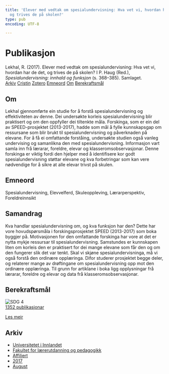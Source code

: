 ```yaml
---
title: 'Elever med vedtak om spesialundervisning: Hva vet vi, hvordan har de det,
  og trives de på skolen?'
type: pub
encoding: UTF-8

---
```

<h1>Publikasjon</h1>
<article id="csl-bib-container-DW6VF4NQ" class="csl-bib-container">
  <div class="csl-bib-body"> <div class="csl-entry">Lekhal, R. (2017). Elever med vedtak om spesialundervisning: Hva vet vi, hvordan har de det, og trives de på skolen? I P. Haug (Red.), <i>Spesialundervisning: innhald og funksjon</i> (s. 368–385). Samlaget.</div> </div>
  <div class="csl-bib-buttons">
    <a href="#taxonomy-article-DW6VF4NQ" alt="archive" class="csl-bib-button">Arkiv</a>
    <a href="https://app.cristin.no/results/show.jsf?id=1484723" alt="Cristin" class="csl-bib-button">Cristin</a>
    <a href="http://zotero.org/groups/5881554/items/DW6VF4NQ" alt="Zotero" class="csl-bib-button">Zotero</a>
    <a href="#keywords-article-DW6VF4NQ" alt="keywords" class="csl-bib-button">Emneord</a>
    <a href="#about-article-DW6VF4NQ" alt="about_pub" class="csl-bib-button">Om</a>
    <a href="#sdg-article-DW6VF4NQ" alt="sdg" class="csl-bib-button">Berekraftsmål</a>
  </div>
  <div id="csl-bib-meta-container-DW6VF4NQ"></div>
</article>
<div id="csl-bib-meta-DW6VF4NQ" class="csl-bib-meta">
  <article id="about-article-DW6VF4NQ" class="about_pub-article">
    <h1>Om</h1>
    Lekhal gjennomførte ein studie for å forstå spesialundervisning og effektiviteten av denne. Dei undersøkte korleis spesialundervisning blir praktisert og om den oppfyller dei tiltenkte måla. Forskinga, som er ein del av SPEED-prosjektet (2013-2017), hadde som mål å fylle kunnskapsgap om ressursane som blir brukt til spesialundervisning og påverknaden på elevane. For å få ei omfattande forståing, undersøkte studien også vanleg undervising og samanlikna den med spesialundervisning. Informasjon vart samla inn frå lærarar, foreldre, elevar og klasseromsobservasjonar. Denne forskinga er viktig fordi den hjelper med å identifisere kor godt spesialundervisning støttar elevane og kva forbetringar som kan vere nødvendige for å sikre at alle elevar trivst på skulen.
  </article>
  <article id="keywords-article-DW6VF4NQ" class="keywords-article">
    <h1>Emneord</h1>
    Spesialundervisning, Elevvelferd, Skuleoppleving, Lærarperspektiv, Foreldreinnsikt
  </article>
  <article id="abstract-article-DW6VF4NQ" class="abstract-article">
    <h1>Samandrag</h1>
    Kva handlar spesialundervisning om, og kva funksjon har den? Dette har vore hovudspørsmåla i forskingsprosjektet SPEED (2013-2017) som boka byggjer på. Motivasjonen for den omfattande forskinga har vore at det er nytta mykje ressursar til spesialundervisning. Samstundes er kunnskapen liten om korleis den er praktisert for dei mange elevane som får den og om den fungerer slik det var tenkt. Skal vi skjøne spesialundervisninga, må vi også forstå den ordinære opplæringa. Difor studerer prosjektet begge deler, og relaterer mange av drøftingane om spesialundervisning opp mot den ordinære opplæringa. Til grunn for artiklane i boka ligg opplysningar frå lærarar, foreldre og elevar og data frå klasseromsobservasjonar.
  </article>
  <article id="sdg-article-DW6VF4NQ" class="sdg-article">
    <h1>Berekraftsmål</h1>
    <div class="sdg-container"><div id="sdg4" class="sdg">
        <img src="{{< params subfolder >}}images/sdg/sdg04_nn.png" class="image" alt="SDG 4">
        <div class="sdg-overlay">
          <a href="{{< params subfolder >}}nn/archive/?sdg=4#archive" class="sdg-publication-count"><span>1352</span> publikasjonar</a>
          <p><a href="https://fn.no/om-fn/fns-baerekraftsmaal/god-utdanning?lang=nno-NO" class="sdg-read-more">Les meir</a></p>
        </div>
      </div></div>
  </article>
  <article id="taxonomy-article-DW6VF4NQ" class="taxonomy-article">
    <h1>Arkiv</h1>
    <ul>
      <li><a href="{{< params subfolder >}}nn/archive/?key=3DCRN523">Universitetet i Innlandet</a></li>
      <li><a href="{{< params subfolder >}}nn/archive/?key=WYNZA47F">Fakultet for lærerutdanning og pedagogikk</a></li>
      <li><a href="{{< params subfolder >}}nn/archive/?key=2ZAN5K7T">Affiliert</a></li>
      <li><a href="{{< params subfolder >}}nn/archive/?key=6HCJH8II">2017</a></li>
      <li><a href="{{< params subfolder >}}nn/archive/?key=KP4T8K4Z">August</a></li>
    </ul>
  </article>
</div>
